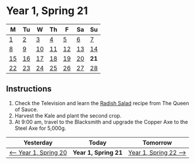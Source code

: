 # Year 1, Spring 21

| M                          | Tu                        | W                         | Th                        | F                         | Sa                        | Su                        |
| -------------------------- | ------------------------- | ------------------------- | ------------------------- |-------------------------- | ------------------------- | ------------------------- |
| [1](year-1-spring-1.md)    | [2](year-1-spring-2.md)   | [3](year-1-spring-3.md)   | [4](year-1-spring-4.md)   | [5](year-1-spring-5.md)   | [6](year-1-spring-6.md)   | [7](year-1-spring-7.md)   |
| [8](year-1-spring-8.md)    | [9](year-1-spring-9.md)   | [10](year-1-spring-10.md) | [11](year-1-spring-11.md) | [12](year-1-spring-12.md) | [13](year-1-spring-13.md) | [14](year-1-spring-14.md) |
| [15](year-1-spring-15.md)  | [16](year-1-spring-16.md) | [17](year-1-spring-17.md) | [18](year-1-spring-18.md) | [19](year-1-spring-19.md) | [20](year-1-spring-20.md) | **21**                    |
| [22](year-1-spring-22.md)  | [23](year-1-spring-23.md) | [24](year-1-spring-24.md) | [25](year-1-spring-25.md) | [26](year-1-spring-26.md) | [27](year-1-spring-27.md) | [28](year-1-spring-28.md) |

## Instructions

1. Check the Television and learn the [Radish Salad](https://stardewvalleywiki.com/Radish_Salad) recipe from The Queen of Sauce.
2. Harvest the Kale and plant the second crop.
3. At 9:00 am, travel to the Blacksmith and upgrade the Copper Axe to the Steel Axe for 5,000g.

| Yesterday                                   | Today                 | Tomorrow                                    |
| ------------------------------------------- | --------------------- | ------------------------------------------- |
| [⟵ Year 1, Spring 20](year-1-spring-20.md) | **Year 1, Spring 21** | [Year 1, Spring 22 ⟶](year-1-spring-22.md) |
